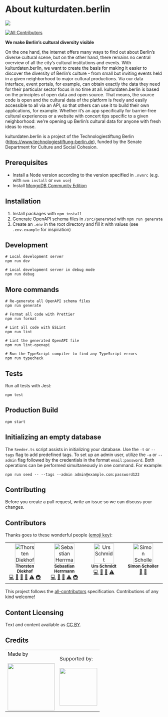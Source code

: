 # About kulturdaten.berlin

[![](https://img.shields.io/badge/Built%20with%20%E2%9D%A4%EF%B8%8F-at%20Technologiestiftung%20Berlin-blue?style=flat-square)](https://www.technologiestiftung-berlin.de/)

<!-- ALL-CONTRIBUTORS-BADGE:START - Do not remove or modify this section -->

[![All Contributors](https://img.shields.io/badge/all_contributors-1-orange.svg?style=flat-square)](#contributors)

<!-- ALL-CONTRIBUTORS-BADGE:END -->

**We make Berlin’s cultural diversity visible**

On the one hand, the internet offers many ways to find out about Berlin’s diverse cultural scene, but on the other hand, there remains no central overview of all the city’s cultural institutions and events. With kulturdaten.berlin, we want to create the basis for making it easier to discover the diversity of Berlin’s culture - from small but inviting events held in a given neighborhood to major cultural productions. Via our data interface, event portals, for example, can obtain exactly the data they need for their particular sector focus in no time at all. kulturdaten.berlin is based on the principles of open data and open source. That means, the source code is open and the cultural data of the platform is freely and easily accessible to all via an API, so that others can use it to build their own applications, for example. Whether it’s an app specifically for barrier-free cultural experiences or a website with concert tips specific to a given neighborhood: we're opening up Berlin’s cultural data for anyone with fresh ideas to reuse.

kulturdaten.berlin is a project of the Technologiestiftung Berlin (<https://www.technologiestiftung-berlin.de>), funded by the Senate Department for Culture and Social Cohesion.


## Prerequisites

- Install a Node version according to the version specified in `.nvmrc` (e.g. with `nvm install` or `nvm use`)
- Install [MongoDB Community Edition](https://www.mongodb.com/docs/manual/administration/install-community/)


## Installation

1. Install packages with `npm install`
2. Generate OpenAPI schema files in `/src/generated` with `npm run generate`
3. Create an `.env` in the root directory and fill it with values (see `.env.example` for inspiration)


## Development

```shell
# Local development server
npm run dev

# Local development server in debug mode
npm run debug
```


## More commands

```shell
# Re-generate all OpenAPI schema files
npm run generate

# Format all code with Prettier
npm run format

# Lint all code with ESLint
npm run lint

# Lint the generated OpenAPI file
npm run lint-openapi

# Run the TypeScript compiler to find any TypeScript errors
npm run typecheck
```


## Tests

Run all tests with Jest:

```shell
npm test
```


## Production Build

```shell
npm start
```


## Initializing an empty database

The `Seeder.ts` script assists in initializing your database. Use the `-t` or `--tags` flag to add predefined tags. To set up an admin user, utilize the `-a` or `--admin` flag followed by the credentials in the format `email:password`. Both operations can be performed simultaneously in one command. For example:

```shell
npm run seed -- --tags --admin admin@example.com:password123
```


## Contributing

Before you create a pull request, write an issue so we can discuss your changes.


## Contributors

Thanks goes to these wonderful people ([emoji key](https://allcontributors.org/docs/en/emoji-key)):

<!-- ALL-CONTRIBUTORS-LIST:START - Do not remove or modify this section -->
<!-- prettier-ignore-start -->
<!-- markdownlint-disable -->
<table>
  <tbody>
    <tr>
      <td align="center" valign="top" width="14.28%"><a href="https://github.com/ThorstenDiekhof"><img src="https://avatars.githubusercontent.com/u/121924163?v=4?s=64" width="64px;" alt="Thorsten Diekhof"/><br /><sub><b>Thorsten Diekhof</b></sub></a><br /><a href="https://github.com/technologiestiftung/kulturdaten.berlin/commits?author=ThorstenDiekhof" title="Code">💻</a> <a href="#ideas-ThorstenDiekhof" title="Ideas, Planning, & Feedback">🤔</a> <a href="https://github.com/technologiestiftung/kulturdaten.berlin/pulls?q=is%3Apr+reviewed-by%3AThorstenDiekhof" title="Reviewed Pull Requests">👀</a> <a href="https://github.com/technologiestiftung/kulturdaten.berlin/commits?author=ThorstenDiekhof" title="Documentation">📖</a> <a href="https://github.com/technologiestiftung/kulturdaten.berlin/commits?author=ThorstenDiekhof" title="Tests">⚠️</a> <a href="#infra-ThorstenDiekhof" title="Infrastructure (Hosting, Build-Tools, etc)">🚇</a></td>
      <td align="center" valign="top" width="14.28%"><a href="https://herrherrmann.net"><img src="https://avatars.githubusercontent.com/u/6429568?v=4?s=64" width="64px;" alt="Sebastian Herrmann"/><br /><sub><b>Sebastian Herrmann</b></sub></a><br /><a href="https://github.com/technologiestiftung/kulturdaten.berlin/commits?author=herrherrmann" title="Code">💻</a> <a href="#ideas-herrherrmann" title="Ideas, Planning, & Feedback">🤔</a> <a href="https://github.com/technologiestiftung/kulturdaten.berlin/pulls?q=is%3Apr+reviewed-by%3Aherrherrmann" title="Reviewed Pull Requests">👀</a> <a href="https://github.com/technologiestiftung/kulturdaten.berlin/commits?author=herrherrmann" title="Tests">⚠️</a> <a href="#infra-herrherrmann" title="Infrastructure (Hosting, Build-Tools, etc)">🚇</a></td>
      <td align="center" valign="top" width="14.28%"><a href="https://github.com/ZenVega"><img src="https://avatars.githubusercontent.com/u/50147356?v=4?s=64" width="64px;" alt="Urs Schmidt"/><br /><sub><b>Urs Schmidt</b></sub></a><br /><a href="https://github.com/technologiestiftung/kulturdaten.berlin/commits?author=ZenVega" title="Code">💻</a> <a href="#ideas-ZenVega" title="Ideas, Planning, & Feedback">🤔</a> <a href="https://github.com/technologiestiftung/kulturdaten.berlin/pulls?q=is%3Apr+reviewed-by%3AZenVega" title="Reviewed Pull Requests">👀</a> <a href="https://github.com/technologiestiftung/kulturdaten.berlin/commits?author=ZenVega" title="Tests">⚠️</a></td>
      <td align="center" valign="top" width="14.28%"><a href="https://github.com/BugBoomBang"><img src="https://avatars.githubusercontent.com/u/30436389?v=4?s=64" width="64px;" alt="Simon Scholler"/><br /><sub><b>Simon Scholler</b></sub></a><br /><a href="#ideas-BugBoomBang" title="Ideas, Planning, & Feedback">🤔</a> <a href="https://github.com/technologiestiftung/kulturdaten.berlin/pulls?q=is%3Apr+reviewed-by%3ABugBoomBang" title="Reviewed Pull Requests">👀</a></td>
    </tr>
  </tbody>
</table>

<!-- markdownlint-restore -->
<!-- prettier-ignore-end -->

<!-- ALL-CONTRIBUTORS-LIST:END -->

This project follows the [all-contributors](https://github.com/all-contributors/all-contributors) specification. Contributions of any kind welcome!


## Content Licensing

Text and content available as [CC BY](https://creativecommons.org/licenses/by/3.0/de/).


## Credits

<table>
  <tr>
    <td>
      Made by <a href="https://www.technologiestiftung-berlin.de/">
        <br />
        <br />
        <img width="150" src="https://logos.citylab-berlin.org/logo-tsb-outline.svg" />
      </a>
    </td>
    <td>
      Supported by: <a src="https://www.berlin.de/sen/kultur/en/">
        <br />
        <br />
        <img width="120" src="https://logos.citylab-berlin.org/logo-berlin-senkueu-en.svg" />
      </a>
    </td>
  </tr>
</table>
